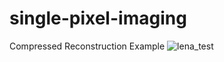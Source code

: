 # single-pixel-imaging
Compressed Reconstruction Example
![lena_test](https://github.com/yaroslavorl/single-pixel-imaging/assets/86613224/edddf942-d21d-4c85-a7af-810ed09525e1)
